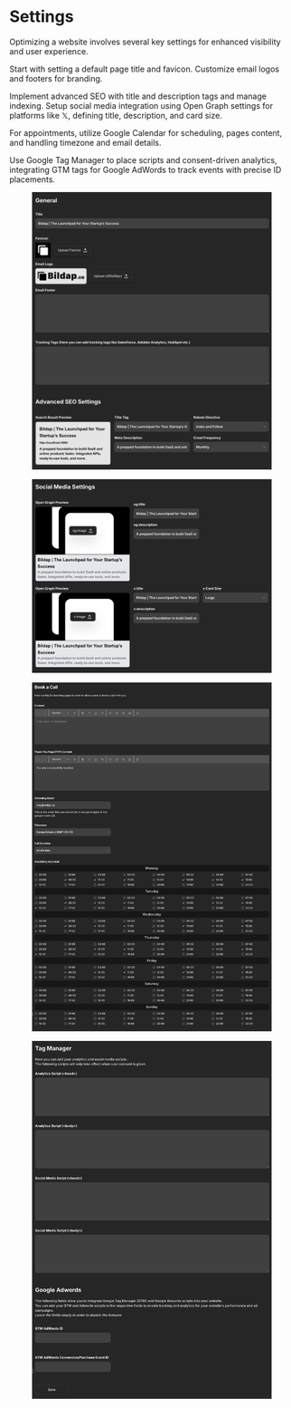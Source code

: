 # Settings

Optimizing a website involves several key settings for enhanced visibility and user experience.&#x20;

Start with setting a default page title and favicon. Customize email logos and footers for branding.&#x20;

Implement advanced SEO with title and description tags and manage indexing. Setup social media integration using Open Graph settings for platforms like 𝕏, defining title, description, and card size.

For appointments, utilize Google Calendar for scheduling, pages content, and handling timezone and email details.&#x20;

Use Google Tag Manager to place scripts and consent-driven analytics, integrating GTM tags for Google AdWords to track events with precise ID placements.

<figure><img src="../assets/image (9).png" alt=""><figcaption></figcaption></figure>

<figure><img src="../assets/image (10).png" alt=""><figcaption></figcaption></figure>

<figure><img src="../assets/image (11).png" alt=""><figcaption></figcaption></figure>

<figure><img src="../assets/image (12).png" alt=""><figcaption></figcaption></figure>

